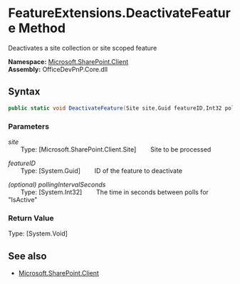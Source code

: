 # FeatureExtensions.DeactivateFeature Method  
Deactivates a site collection or site scoped feature  

**Namespace:** [Microsoft.SharePoint.Client](Microsoft.SharePoint.Client.md)  
**Assembly:** OfficeDevPnP.Core.dll  
## Syntax
```C#
public static void DeactivateFeature(Site site,Guid featureID,Int32 pollingIntervalSeconds)
```
### Parameters
*site*  
&emsp;&emsp;Type: [Microsoft.SharePoint.Client.Site] 
&emsp;&emsp;Site to be processed  
  
*featureID*  
&emsp;&emsp;Type: [System.Guid] 
&emsp;&emsp;ID of the feature to deactivate  
  
*(optional) pollingIntervalSeconds*  
&emsp;&emsp;Type: [System.Int32] 
&emsp;&emsp;The time in seconds between polls for "IsActive"  
  
### Return Value
Type: [System.Void]  

## See also
- [Microsoft.SharePoint.Client](Microsoft.SharePoint.Client.md)
